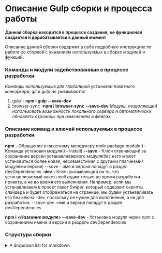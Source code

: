 # Описание Gulp сборки и процесса работы

**Данная сборка находится в процессе создания, ее функционал создается и дорабатывается в данный момент**

Описание данной сборки содержит в себе подробную инструкцию по работе со сборкой с указанием используемых в сборке модулей и функций.

### Команды и модули задействованные в процессе разработки

_Команды используемые для глобальной установки пакетного менеджера, git и gulp не указываются_

1. gulp - **npm i gulp --save-dev**
2. browser-sync -**npm i browser-sync --save-dev**
   _Модуль, позволяющий использовать возможности локального сервера и автоматически обновлять страницы при изменениях в файлах_

### Описание команд и ключей используемых в процессе разработки

**npm** - Обращение к пакетному менеджеру node package module
**i** - Команда установки модуля(i - install)
**--save** - Ключ отвечающий за сохранение версии устанавливаемого модуля(без него может установиться более новая, несовместимая с другими плагинами/модулями версия)
_--save_ - имя и версия попадут в раздел devDependencies
**-dev** - Ключ указывающий на то, что устанавливаемый пакет необходим только во время разработки проекта, а не во время его выполнения. Например, если мы устанавливаем в проект пакет Swiper, который содержит скрипты слайдера и будет отображаться на странице, мы будем устанавливать его без ключа -dev, поскольку он нужен для выполнения, а не для разработки.
_--save-dev_ -имя и версия попадут в раздел devDependencies

**npm i _<Название модуля>_ --save-dev** - Установка модуля через npm с сохранением имени и версии в разделе devDependencies

### Структура сборки

<details><summary>A dropdown list for markdown</summary>

1.  First item must be preceeded with an empty line.
1.  Markdown renders **perfectly**.
1.  Extra item.

</details>
